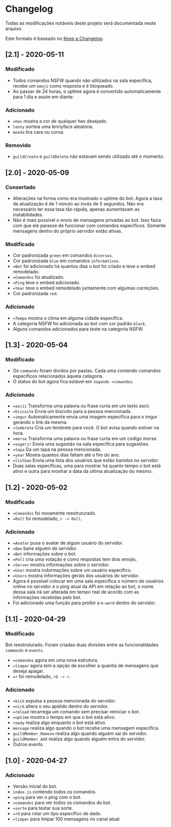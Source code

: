 # Changelog

Todas as modificações notáveis deste projeto será documentada neste arquivo.

Este formato é baseado no [Keep a Changelog](https://keepachangelog.com/en/1.0.0/).

## [2.1] - 2020-05-11
### Modificado
- Todos comandos NSFW quando não utilizados na sala específica, recebe um `emoji` como resposta e é bloqueado.
- Ao passar de 24 horas, o uptime agora é convertido automaticamente para 1 dia e assim em diante.

### Adicionado
- `=hex` mostra a cor de qualquer hex desejado.
- `lenny` sorteia uma lennyface aleatória.
- `moeda` tira cara ou coroa.

### Removido
- `guildCreate` e `guildDelete` não estavam sendo utilizado até o momento.

## [2.0] - 2020-05-09
### Consertado
- Alterações na forma como era mostrado o uptime do bot. Agora a taxa de atualização é de 1 minuto ao invés de 5 segundos. Não era necessário ter essa taxa tão rápida, apenas aumentavam as instabilidades.
- Não é mais possível o envio de mensagens privadas ao bot. Isso fazia com que ele parasse de funcionar com comandos específicos. Somente mensagens dentro do próprio servidor estão ativas.

### Modificado
- Cor padronizada `green` em comandos `diversos`.
- Cor padronizada `blue` em comandos `informativos`.
- `=Bot` foi adicionado há quantos dias o bot foi criado e teve o embed remodelado.
- `=Comandos` foi atualizado.
- `=Ping` teve o embed adicionado.
- `=Year` teve o embed remodelado juntamente com algumas correções.
- Cor padronizada `red`.

### Adicionado
- `=Tempo` mostra o clima em alguma cidade específica.
- A categoria NSFW foi adicionada ao bot com cor padrão `black`.
- Alguns comandos adicionados para teste na categoria NSFW.

## [1.3] - 2020-05-04
### Modificado
- Os `commands` foram dividos por pastas. Cada uma contendo comandos específicos relacionados àquela categoria.
- O status do bot agora fica estável em `Jogando =comandos`.

### Adicionado
- `=ascii` Transforma uma palavra ou frase curta em um texto ascii.
- `=biscoito` Envia um biscoito para a pessoa mencionada.
- `=imgur` Automaticamente envia uma imagem específica para o imgur gerando o link da mesma.
- `=lembrete` Cria um lembrete para você. O bot avisa quando estiver na hora.
- `=morse` Transforma uma palavra ou frase curta em um código morse.
- `=sugerir` Envia uma sugestão na sala específica para sugestões.
- `=tapa` Da um tapa na pessoa mencionada.
- `=year` Mostra quantos dias faltam até o fim do ano.
- `=listban` Envia uma lista dos usuários que estão banidos no servidor.
- Duas salas específicas, uma para mostrar há quanto tempo o bot está ativo e outra para mostrar a data da ultima atualização do mesmo.

## [1.2] - 2020-05-02
### Modificado
- `=Comandos` foi novamente reestruturado.
- `=Roll` foi remodelado, `r -> Roll`.

### Adicionado
- `=Avatar` puxa o avatar de algum usuário do servidor.
- `=Ban` bane alguém do servidor.
- `=Bot` informações sobre o bot.
- `=Poll` cria uma votação e como respostas tem dois emojis.
- `=Server` mostra informações sobre o servidor.
- `=User` mostra indormações sobre um usuário específico.
- `=Users` mostra informações gerais dos usuários do servidor.
- Agora é possível colocar em uma sala específica o número de usuários online no servidor e o ping atual da API em relação ao bot, o nome dessa sala irá ser alterada em tempo real de acordo com as informações recebidas pelo bot.
- Foi adicionado uma função para proibir a `m-word` dentro do servidor.

## [1.1] - 2020-04-29
### Modificado
Bot reestruturado. Foram criadas duas divisões entre as funcionalidades `commands` e `events`.
- `=comandos` agora em uma nova estrutura.
- `=limpar` agora tem a opção de escolher a quantia de mensagens que deseja apagar.
- `=r` foi remodelado, `rd -> r`.

### Adicionado
- `=kick` expulsa a pessoa mencionada do servidor.
- `=nick` altera o seu apelido dentro do servidor.
- `=reload` recarrega um comando sem precisar reiniciar o bot.
- `=uptime` mostra o tempo em que o bot está ativo.
- `ready` realiza algo enquanto o bot está ativo.
- `message` realiza algo quando o bot recebe uma mensagem específica.
- `guildMember_Remove` realiza algo quando alguém sai do servidor.
- `guildMember_Add` realiza algo quando alguém entra do servidor.
- Outros events.

## [1.0] - 2020-04-27
### Adicionado
- Versão inicial do bot.
- `index.js` contendo todos os comandos
- `=ping` para ver o ping com o bot.
- `=comandos` para ver todos os comandos do bot.
- `=sorte` para testar sua sorte.
- `=rd` para rolar um tipo específico de dado.
- `=limpar` para limpar 100 mensagens no canal atual.